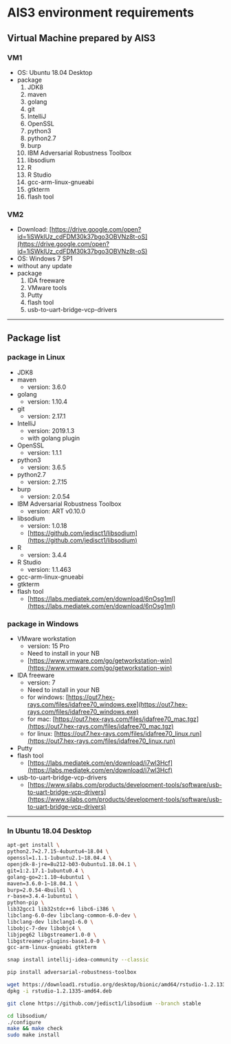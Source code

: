 # AIS3 environment requirements

## Virtual Machine prepared by AIS3
### VM1
- OS: Ubuntu 18.04 Desktop
- package
	1. JDK8
	2. maven
	3. golang
	4. git
	5. IntelliJ
	6. OpenSSL
	7. python3
	8. python2.7
	9. burp
	10. IBM Adversarial Robustness Toolbox 
	11. libsodium
	12. R
	13. R Studio
	14. gcc-arm-linux-gnueabi
	15. gtkterm
	16. flash tool

### VM2
- Download: [https://drive.google.com/open?id=1iSWkIUz_cdFDM30k37bgo3OBVNz8t-oS](https://drive.google.com/open?id=1iSWkIUz_cdFDM30k37bgo3OBVNz8t-oS)
- OS: Windows 7 SP1
- without any update
- package
	1. IDA freeware 
	2. VMware tools
	3. Putty
	4. flash tool
	5. usb-to-uart-bridge-vcp-drivers

----------
## Package list
### package in Linux
- JDK8
- maven
	- version: 3.6.0
- golang
	- version: 1.10.4
- git
	- version: 2.17.1
- IntelliJ
	- version: 2019.1.3
	- with golang plugin
- OpenSSL
	- version: 1.1.1
- python3
	- version: 3.6.5
- python2.7
   - version: 2.7.15
- burp
	- version: 2.0.54
- IBM Adversarial Robustness Toolbox
	- version: ART v0.10.0
- libsodium
	- version: 1.0.18
	- [https://github.com/jedisct1/libsodium](https://github.com/jedisct1/libsodium)
- R
	- version: 3.4.4
- R Studio
	- version: 1.1.463
- gcc-arm-linux-gnueabi
- gtkterm
- flash tool
	- [https://labs.mediatek.com/en/download/6nOsg1ml](https://labs.mediatek.com/en/download/6nOsg1ml)

### package in Windows

- VMware workstation
	- version: 15 Pro
	- Need to install in your NB
	- [https://www.vmware.com/go/getworkstation-win](https://www.vmware.com/go/getworkstation-win)
- IDA freeware
	- version: 7
	- Need to install in your NB
	- for windows: [https://out7.hex-rays.com/files/idafree70_windows.exe](https://out7.hex-rays.com/files/idafree70_windows.exe)
	- for mac: [https://out7.hex-rays.com/files/idafree70_mac.tgz](https://out7.hex-rays.com/files/idafree70_mac.tgz)
	- for linux: [https://out7.hex-rays.com/files/idafree70_linux.run](https://out7.hex-rays.com/files/idafree70_linux.run)
- Putty
- flash tool
	- [https://labs.mediatek.com/en/download/i7wl3Hcf](https://labs.mediatek.com/en/download/i7wl3Hcf)
- usb-to-uart-bridge-vcp-drivers
	- [https://www.silabs.com/products/development-tools/software/usb-to-uart-bridge-vcp-drivers](https://www.silabs.com/products/development-tools/software/usb-to-uart-bridge-vcp-drivers)

-----

### In Ubuntu 18.04 Desktop
```bash
apt-get install \
python2.7=2.7.15-4ubuntu4~18.04 \
openssl=1.1.1-1ubuntu2.1~18.04.4 \
openjdk-8-jre=8u212-b03-0ubuntu1.18.04.1 \
git=1:2.17.1-1ubuntu0.4 \
golang-go=2:1.10~4ubuntu1 \
maven=3.6.0-1~18.04.1 \
burp=2.0.54-4build1 \
r-base=3.4.4-1ubuntu1 \
python-pip \
lib32gcc1 lib32stdc++6 libc6-i386 \
libclang-6.0-dev libclang-common-6.0-dev \
libclang-dev libclang1-6.0 \
libobjc-7-dev libobjc4 \
libjpeg62 libgstreamer1.0-0 \
libgstreamer-plugins-base1.0-0 \
gcc-arm-linux-gnueabi gtkterm

snap install intellij-idea-community --classic

pip install adversarial-robustness-toolbox

wget https://download1.rstudio.org/desktop/bionic/amd64/rstudio-1.2.1335-amd64.deb
dpkg -i rstudio-1.2.1335-amd64.deb

git clone https://github.com/jedisct1/libsodium --branch stable

cd libsodium/
./configure
make && make check
sudo make install
```
